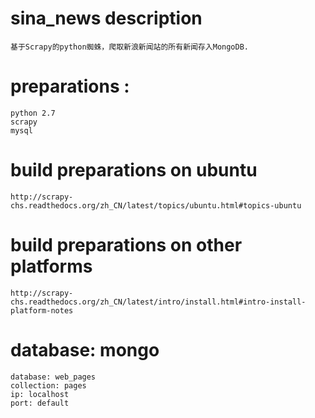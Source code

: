 # sina_news description
	基于Scrapy的python蜘蛛，爬取新浪新闻站的所有新闻存入MongoDB.

# preparations :
	python 2.7
	scrapy
	mysql

# build preparations on ubuntu
	http://scrapy-chs.readthedocs.org/zh_CN/latest/topics/ubuntu.html#topics-ubuntu
# build preparations on other platforms
	http://scrapy-chs.readthedocs.org/zh_CN/latest/intro/install.html#intro-install-platform-notes
	
# database: mongo
	database: web_pages
	collection: pages
	ip: localhost
	port: default